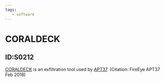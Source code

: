 ```yaml
---
tags:
   - software
---
```

# CORALDECK
## ID:S0212
[CORALDECK](software/S0212) is an exfiltration tool used by [APT37](groups/G0067). (Citation: FireEye APT37 Feb 2018)
